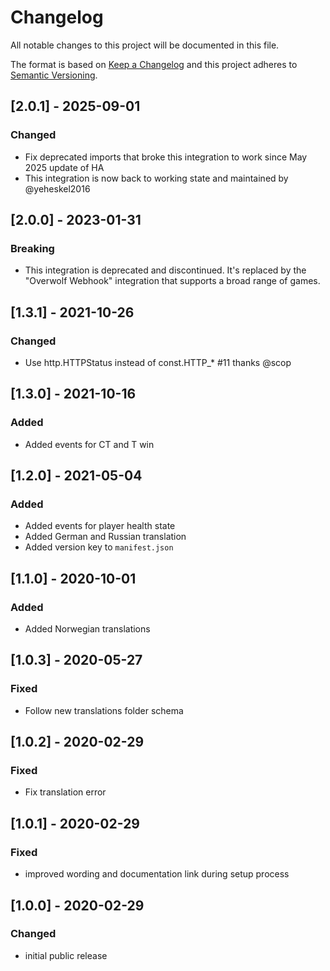 # Changelog
All notable changes to this project will be documented in this file.

The format is based on [Keep a Changelog](http://keepachangelog.com/en/1.0.0/)
and this project adheres to [Semantic Versioning](http://semver.org/spec/v2.0.0.html).

## [2.0.1] - 2025-09-01
### Changed
- Fix deprecated imports that broke this integration to work since May 2025 update of HA
- This integration is now back to working state and maintained by @yeheskel2016

## [2.0.0] - 2023-01-31
### Breaking
- This integration is deprecated and discontinued. It's replaced by the "Overwolf Webhook" integration that supports a broad range of games.

## [1.3.1] - 2021-10-26
### Changed
- Use http.HTTPStatus instead of const.HTTP_* #11 thanks @scop

## [1.3.0] - 2021-10-16
### Added
- Added events for CT and T win

## [1.2.0] - 2021-05-04
### Added
- Added events for player health state
- Added German and Russian translation
- Added version key to `manifest.json`

## [1.1.0] - 2020-10-01
### Added
- Added Norwegian translations

## [1.0.3] - 2020-05-27
### Fixed
- Follow new translations folder schema

## [1.0.2] - 2020-02-29
### Fixed
- Fix translation error

## [1.0.1] - 2020-02-29
### Fixed
- improved wording and documentation link during setup process

## [1.0.0] - 2020-02-29
### Changed
- initial public release
